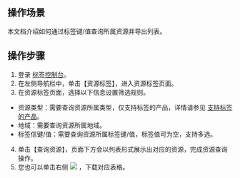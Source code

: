 ## 操作场景
本文档介绍如何通过标签键/值查询所属资源并导出列表。
## 操作步骤
1.	登录 [标签控制台](https://console.cloud.tencent.com/tag)。
2.  在左侧导航栏中，单击【资源标签】，进入资源标签页面。
3. 在资源标签页面，选择以下信息设置筛选规则。
 - 资源类型：需要查询资源所属类型，仅支持标签的产品，详情请参见 [支持标签的产品](https://intl.cloud.tencent.com/document/product/651/32577)。
 - 地域：需要查询资源所属地域。
 - 标签信键/值：需要查询资源所属标签键/值，标签值可为空，支持多选。
4. 	单击【查询资源】，页面下方会以列表形式展示出对应的资源，完成资源查询操作。
5. 	您也可以单击右侧 <img src="https://main.qcloudimg.com/raw/b907c4c70f5d8d2447234e1a918183dc.png" style="margin:0;"> ，下载对应表格。
